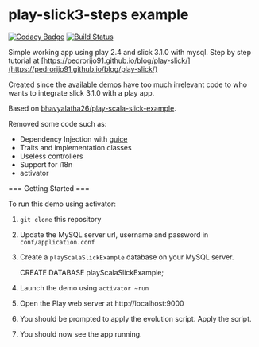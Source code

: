 # play-slick3-steps example
[![Codacy Badge](https://api.codacy.com/project/badge/grade/740e586f17964c779ce3c146c272c560)](https://www.codacy.com)
[![Build Status](https://travis-ci.org/pedrorijo91/play-slick3-steps.svg)](https://travis-ci.org/pedrorijo91/play-slick3-steps)

Simple working app using play 2.4 and slick 3.1.0 with mysql. Step by step tutorial at [https://pedrorijo91.github.io/blog/play-slick/](https://pedrorijo91.github.io/blog/play-slick/)

Created since the [available demos](https://github.com/playframework/play-slick/tree/master/samples) have too much irrelevant code to who wants to integrate slick 3.1.0 with a play app.

Based on [bhavyalatha26/play-scala-slick-example](https://github.com/bhavyalatha26/play-scala-slick-example).

Removed some code such as:

* Dependency Injection with [guice](https://github.com/google/guice)
* Traits and implementation classes
* Useless controllers
* Support for i18n
* activator

=== Getting Started ===

To run this demo using activator:

 1. `git clone` this repository
 2. Update the MySQL server url, username and password in `conf/application.conf`
 3. Create a `playScalaSlickExample` database on your MySQL server.

    CREATE DATABASE playScalaSlickExample;

 4. Launch the demo using `activator ~run`
 5. Open the Play web server at http://localhost:9000
 6. You should be prompted to apply the evolution script. Apply the script.
 7. You should now see the app running.